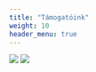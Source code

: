 ```yaml
---
title: "Támogatóink"
weight: 10
header_menu: true
---
```


[![](images/sponsorlogos/marcsello-corp.svg)](https://marcsello.com)
[![](images/sponsorlogos/robonet.png)](https://adrianrobotka.com)
